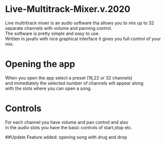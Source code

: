 # Live-Multitrack-Mixer.v.2020

Live multritrack mixer is an audio software tha allows you to mix up to 32 separate channels with volume and panning control.<br>
The software is pretty simple and easy to use.<br>
Written in javafx with nice graphical interface it gives you full control of your mix.<br>

# Opening the app

When you open the app select a preset (16,22 or 32 channels)<br>
and immediately the selected number of channels will appear along <br>
with the slots where you can open a song.

# Controls

For each channel you have volume and pan control and also<br>
in the audio slots you have the basic controls of start,stop etc.

##Update
Feature added: opening song with drug and drop


